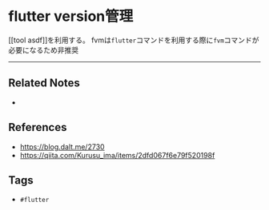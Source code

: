 # flutter version管理
[[tool asdf]]を利用する。
fvmは`flutter`コマンドを利用する際に`fvm`コマンドが必要になるため非推奨

---
## Related Notes
- 

## References
- https://blog.dalt.me/2730
- https://qiita.com/Kurusu_ima/items/2dfd067f6e79f520198f


## Tags
- `#flutter` 